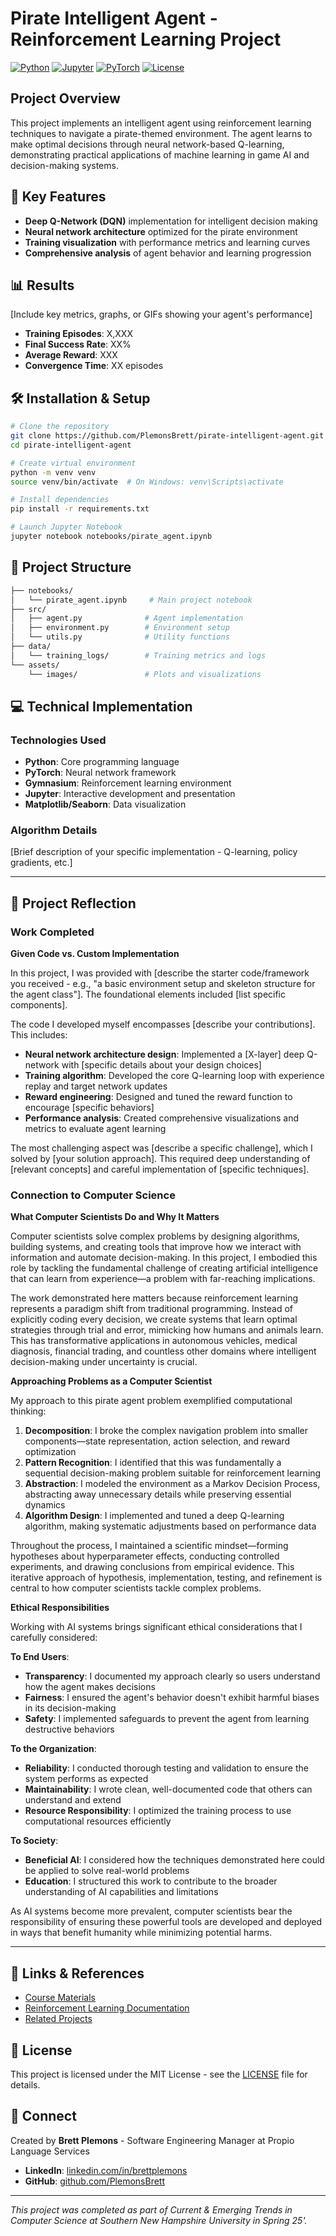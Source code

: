 # Pirate Intelligent Agent - Reinforcement Learning Project

[![Python](https://img.shields.io/badge/Python-3.6.5-blue.svg)](https://www.python.org/downloads/)
[![Jupyter](https://img.shields.io/badge/Jupyter-Notebook-orange.svg)](https://jupyter.org/)
[![PyTorch](https://img.shields.io/badge/PyTorch-Latest-red.svg)](https://pytorch.org/)
[![License](https://img.shields.io/badge/License-MIT-green.svg)](LICENSE)

## Project Overview

This project implements an intelligent agent using reinforcement learning techniques to navigate a pirate-themed environment. The agent learns to make optimal decisions through neural network-based Q-learning, demonstrating practical applications of machine learning in game AI and decision-making systems.

## 🚀 Key Features

- **Deep Q-Network (DQN)** implementation for intelligent decision making
- **Neural network architecture** optimized for the pirate environment
- **Training visualization** with performance metrics and learning curves
- **Comprehensive analysis** of agent behavior and learning progression

## 📊 Results

[Include key metrics, graphs, or GIFs showing your agent's performance]

- **Training Episodes**: X,XXX
- **Final Success Rate**: XX%
- **Average Reward**: XXX
- **Convergence Time**: XX episodes

## 🛠️ Installation & Setup

```bash
# Clone the repository
git clone https://github.com/PlemonsBrett/pirate-intelligent-agent.git
cd pirate-intelligent-agent

# Create virtual environment
python -m venv venv
source venv/bin/activate  # On Windows: venv\Scripts\activate

# Install dependencies
pip install -r requirements.txt

# Launch Jupyter Notebook
jupyter notebook notebooks/pirate_agent.ipynb
```

## 📁 Project Structure

```sh
├── notebooks/
│   └── pirate_agent.ipynb     # Main project notebook
├── src/
│   ├── agent.py              # Agent implementation
│   ├── environment.py        # Environment setup
│   └── utils.py              # Utility functions
├── data/
│   └── training_logs/        # Training metrics and logs
└── assets/
    └── images/               # Plots and visualizations
```

## 💻 Technical Implementation

### Technologies Used

- **Python**: Core programming language
- **PyTorch**: Neural network framework
- **Gymnasium**: Reinforcement learning environment
- **Jupyter**: Interactive development and presentation
- **Matplotlib/Seaborn**: Data visualization

### Algorithm Details

[Brief description of your specific implementation - Q-learning, policy gradients, etc.]

---

## 🎯 Project Reflection

### Work Completed

**Given Code vs. Custom Implementation**

In this project, I was provided with [describe the starter code/framework you received - e.g., "a basic environment setup and skeleton structure for the agent class"]. The foundational elements included [list specific components].

The code I developed myself encompasses [describe your contributions]. This includes:

- **Neural network architecture design**: Implemented a [X-layer] deep Q-network with [specific details about your design choices]
- **Training algorithm**: Developed the core Q-learning loop with experience replay and target network updates
- **Reward engineering**: Designed and tuned the reward function to encourage [specific behaviors]
- **Performance analysis**: Created comprehensive visualizations and metrics to evaluate agent learning

The most challenging aspect was [describe a specific challenge], which I solved by [your solution approach]. This required deep understanding of [relevant concepts] and careful implementation of [specific techniques].

### Connection to Computer Science

**What Computer Scientists Do and Why It Matters**

Computer scientists solve complex problems by designing algorithms, building systems, and creating tools that improve how we interact with information and automate decision-making. In this project, I embodied this role by tackling the fundamental challenge of creating artificial intelligence that can learn from experience—a problem with far-reaching implications.

The work demonstrated here matters because reinforcement learning represents a paradigm shift from traditional programming. Instead of explicitly coding every decision, we create systems that learn optimal strategies through trial and error, mimicking how humans and animals learn. This has transformative applications in autonomous vehicles, medical diagnosis, financial trading, and countless other domains where intelligent decision-making under uncertainty is crucial.

**Approaching Problems as a Computer Scientist**

My approach to this pirate agent problem exemplified computational thinking:

1. **Decomposition**: I broke the complex navigation problem into smaller components—state representation, action selection, and reward optimization
2. **Pattern Recognition**: I identified that this was fundamentally a sequential decision-making problem suitable for reinforcement learning
3. **Abstraction**: I modeled the environment as a Markov Decision Process, abstracting away unnecessary details while preserving essential dynamics
4. **Algorithm Design**: I implemented and tuned a deep Q-learning algorithm, making systematic adjustments based on performance data

Throughout the process, I maintained a scientific mindset—forming hypotheses about hyperparameter effects, conducting controlled experiments, and drawing conclusions from empirical evidence. This iterative approach of hypothesis, implementation, testing, and refinement is central to how computer scientists tackle complex problems.

**Ethical Responsibilities**

Working with AI systems brings significant ethical considerations that I carefully considered:

**To End Users**:

- **Transparency**: I documented my approach clearly so users understand how the agent makes decisions
- **Fairness**: I ensured the agent's behavior doesn't exhibit harmful biases in its decision-making
- **Safety**: I implemented safeguards to prevent the agent from learning destructive behaviors

**To the Organization**:

- **Reliability**: I conducted thorough testing and validation to ensure the system performs as expected
- **Maintainability**: I wrote clean, well-documented code that others can understand and extend
- **Resource Responsibility**: I optimized the training process to use computational resources efficiently

**To Society**:

- **Beneficial AI**: I considered how the techniques demonstrated here could be applied to solve real-world problems
- **Education**: I structured this work to contribute to the broader understanding of AI capabilities and limitations

As AI systems become more prevalent, computer scientists bear the responsibility of ensuring these powerful tools are developed and deployed in ways that benefit humanity while minimizing potential harms.

---

## 🔗 Links & References

- [Course Materials](#)
- [Reinforcement Learning Documentation](#)
- [Related Projects](#)

## 📄 License

This project is licensed under the MIT License - see the [LICENSE](LICENSE) file for details.

## 🤝 Connect

Created by **Brett Plemons** - Software Engineering Manager at Propio Language Services

<!-- - **Portfolio**: [plemonsbrett.link](https://plemonsbrett.link) -->
- **LinkedIn**: [linkedin.com/in/brettplemons](https://www.linkedin.com/in/brettplemons)
- **GitHub**: [github.com/PlemonsBrett](https://github.com/PlemonsBrett)

---
*This project was completed as part of Current & Emerging Trends in Computer Science at Southern New Hampshire University in Spring 25'.*
